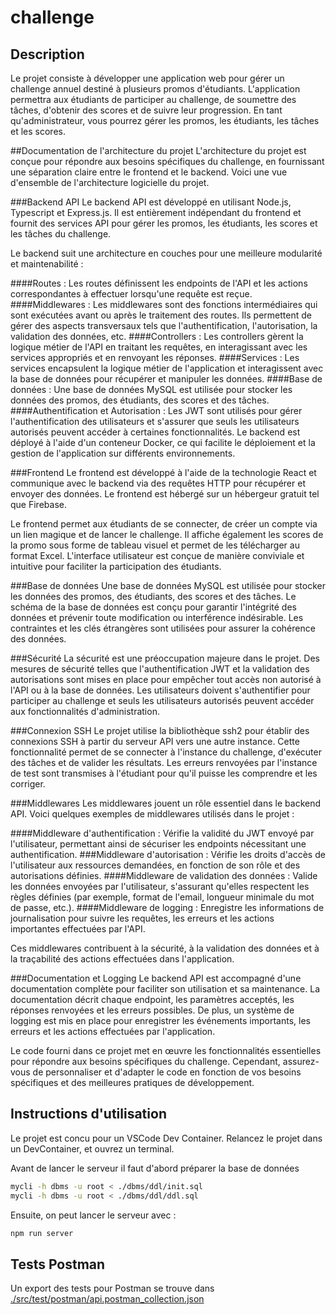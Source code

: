 # challenge 

## Description

Le projet consiste à développer une application web pour gérer un challenge annuel destiné à plusieurs promos d'étudiants. L'application permettra aux étudiants de participer au challenge, de soumettre des tâches, d'obtenir des scores et de suivre leur progression. En tant qu'administrateur, vous pourrez gérer les promos, les étudiants, les tâches et les scores.

##Documentation de l'architecture du projet
L'architecture du projet est conçue pour répondre aux besoins spécifiques du challenge, en fournissant une séparation claire entre le frontend et le backend. Voici une vue d'ensemble de l'architecture logicielle du projet.

###Backend API
Le backend API est développé en utilisant Node.js, Typescript et Express.js. Il est entièrement indépendant du frontend et fournit des services API pour gérer les promos, les étudiants, les scores et les tâches du challenge.

Le backend suit une architecture en couches pour une meilleure modularité et maintenabilité :

####Routes : 
Les routes définissent les endpoints de l'API et les actions correspondantes à effectuer lorsqu'une requête est reçue.
####Middlewares : 
Les middlewares sont des fonctions intermédiaires qui sont exécutées avant ou après le traitement des routes. Ils permettent de gérer des aspects transversaux tels que l'authentification, l'autorisation, la validation des données, etc.
####Controllers : 
Les controllers gèrent la logique métier de l'API en traitant les requêtes, en interagissant avec les services appropriés et en renvoyant les réponses.
####Services : 
Les services encapsulent la logique métier de l'application et interagissent avec la base de données pour récupérer et manipuler les données.
####Base de données : 
Une base de données MySQL est utilisée pour stocker les données des promos, des étudiants, des scores et des tâches.
####Authentification et Autorisation : 
Les JWT sont utilisés pour gérer l'authentification des utilisateurs et s'assurer que seuls les utilisateurs autorisés peuvent accéder à certaines fonctionnalités.
Le backend est déployé à l'aide d'un conteneur Docker, ce qui facilite le déploiement et la gestion de l'application sur différents environnements.

###Frontend
Le frontend est développé à l'aide de la technologie React et communique avec le backend via des requêtes HTTP pour récupérer et envoyer des données. Le frontend est hébergé sur un hébergeur gratuit tel que Firebase.

Le frontend permet aux étudiants de se connecter, de créer un compte via un lien magique et de lancer le challenge. Il affiche également les scores de la promo sous forme de tableau visuel et permet de les télécharger au format Excel. L'interface utilisateur est conçue de manière conviviale et intuitive pour faciliter la participation des étudiants.

###Base de données
Une base de données MySQL est utilisée pour stocker les données des promos, des étudiants, des scores et des tâches. Le schéma de la base de données est conçu pour garantir l'intégrité des données et prévenir toute modification ou interférence indésirable. Les contraintes et les clés étrangères sont utilisées pour assurer la cohérence des données.

###Sécurité
La sécurité est une préoccupation majeure dans le projet. Des mesures de sécurité telles que l'authentification JWT et la validation des autorisations sont mises en place pour empêcher tout accès non autorisé à l'API ou à la base de données. Les utilisateurs doivent s'authentifier pour participer au challenge et seuls les utilisateurs autorisés peuvent accéder aux fonctionnalités d'administration.

###Connexion SSH
Le projet utilise la bibliothèque ssh2 pour établir des connexions SSH à partir du serveur API vers une autre instance. Cette fonctionnalité permet de se connecter à l'instance du challenge, d'exécuter des tâches et de valider les résultats. Les erreurs renvoyées par l'instance de test sont transmises à l'étudiant pour qu'il puisse les comprendre et les corriger.

###Middlewares
Les middlewares jouent un rôle essentiel dans le backend API. Voici quelques exemples de middlewares utilisés dans le projet :

####Middleware d'authentification : 
Vérifie la validité du JWT envoyé par l'utilisateur, permettant ainsi de sécuriser les endpoints nécessitant une authentification.
###Middleware d'autorisation : 
Vérifie les droits d'accès de l'utilisateur aux ressources demandées, en fonction de son rôle et des autorisations définies.
####Middleware de validation des données : 
Valide les données envoyées par l'utilisateur, s'assurant qu'elles respectent les règles définies (par exemple, format de l'email, longueur minimale du mot de passe, etc.).
####Middleware de logging : 
Enregistre les informations de journalisation pour suivre les requêtes, les erreurs et les actions importantes effectuées par l'API.

Ces middlewares contribuent à la sécurité, à la validation des données et à la traçabilité des actions effectuées dans l'application.

###Documentation et Logging
Le backend API est accompagné d'une documentation complète pour faciliter son utilisation et sa maintenance. La documentation décrit chaque endpoint, les paramètres acceptés, les réponses renvoyées et les erreurs possibles. De plus, un système de logging est mis en place pour enregistrer les événements importants, les erreurs et les actions effectuées par l'application.

Le code fourni dans ce projet met en œuvre les fonctionnalités essentielles pour répondre aux besoins spécifiques du challenge. Cependant, assurez-vous de personnaliser et d'adapter le code en fonction de vos besoins spécifiques et des meilleures pratiques de développement.

## Instructions d'utilisation

Le projet est concu pour un VSCode Dev Container. Relancez le projet dans un DevContainer, et ouvrez un terminal.

Avant de lancer le serveur il faut d'abord préparer la base de données 

```bash
mycli -h dbms -u root < ./dbms/ddl/init.sql
mycli -h dbms -u root < ./dbms/ddl/ddl.sql
```

Ensuite, on peut lancer le serveur avec :

```bash
npm run server
```

## Tests Postman

Un export des tests pour Postman se trouve dans [./src/test/postman/api.postman_collection.json](./src/test/postman/api.postman_collection.json)
